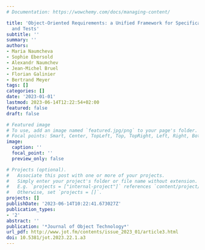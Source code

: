 ```yaml
---
# Documentation: https://wowchemy.com/docs/managing-content/

title: 'Object-Oriented Requirements: a Unified Framework for Specifications, Scenarios
  and Tests'
subtitle: ''
summary: ''
authors:
- Maria Naumcheva
- Sophie Ebersold
- Alexandr Naumchev
- Jean-Michel Bruel
- Florian Galinier
- Bertrand Meyer
tags: []
categories: []
date: '2023-01-01'
lastmod: 2023-06-14T12:22:54+02:00
featured: false
draft: false

# Featured image
# To use, add an image named `featured.jpg/png` to your page's folder.
# Focal points: Smart, Center, TopLeft, Top, TopRight, Left, Right, BottomLeft, Bottom, BottomRight.
image:
  caption: ''
  focal_point: ''
  preview_only: false

# Projects (optional).
#   Associate this post with one or more of your projects.
#   Simply enter your project's folder or file name without extension.
#   E.g. `projects = ["internal-project"]` references `content/project/deep-learning/index.md`.
#   Otherwise, set `projects = []`.
projects: []
publishDate: '2023-06-14T10:22:41.673027Z'
publication_types:
- '2'
abstract: ''
publication: '*Journal of Object Technology*'
url_pdf: http://www.jot.fm/contents/issue_2023_01/article3.html
doi: 10.5381/jot.2023.22.1.a3
---
```

